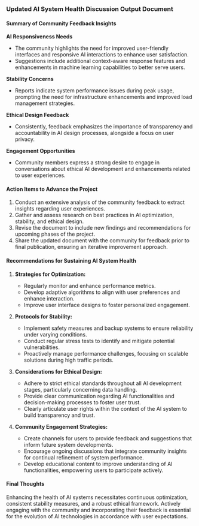 

### Updated AI System Health Discussion Output Document

#### Summary of Community Feedback Insights

**AI Responsiveness Needs**
- The community highlights the need for improved user-friendly interfaces and responsive AI interactions to enhance user satisfaction.
- Suggestions include additional context-aware response features and enhancements in machine learning capabilities to better serve users.

**Stability Concerns**
- Reports indicate system performance issues during peak usage, prompting the need for infrastructure enhancements and improved load management strategies.

**Ethical Design Feedback**
- Consistently, feedback emphasizes the importance of transparency and accountability in AI design processes, alongside a focus on user privacy.

**Engagement Opportunities**
- Community members express a strong desire to engage in conversations about ethical AI development and enhancements related to user experiences.

#### Action Items to Advance the Project
1. Conduct an extensive analysis of the community feedback to extract insights regarding user experiences.
2. Gather and assess research on best practices in AI optimization, stability, and ethical design.
3. Revise the document to include new findings and recommendations for upcoming phases of the project.
4. Share the updated document with the community for feedback prior to final publication, ensuring an iterative improvement approach.

#### Recommendations for Sustaining AI System Health
1. **Strategies for Optimization:**
   - Regularly monitor and enhance performance metrics.
   - Develop adaptive algorithms to align with user preferences and enhance interaction.
   - Improve user interface designs to foster personalized engagement.

2. **Protocols for Stability:**
   - Implement safety measures and backup systems to ensure reliability under varying conditions.
   - Conduct regular stress tests to identify and mitigate potential vulnerabilities.
   - Proactively manage performance challenges, focusing on scalable solutions during high traffic periods.

3. **Considerations for Ethical Design:**
   - Adhere to strict ethical standards throughout all AI development stages, particularly concerning data handling.
   - Provide clear communication regarding AI functionalities and decision-making processes to foster user trust.
   - Clearly articulate user rights within the context of the AI system to build transparency and trust.

4. **Community Engagement Strategies:**
   - Create channels for users to provide feedback and suggestions that inform future system developments.
   - Encourage ongoing discussions that integrate community insights for continual refinement of system performance.
   - Develop educational content to improve understanding of AI functionalities, empowering users to participate actively.

#### Final Thoughts
Enhancing the health of AI systems necessitates continuous optimization, consistent stability measures, and a robust ethical framework. Actively engaging with the community and incorporating their feedback is essential for the evolution of AI technologies in accordance with user expectations.